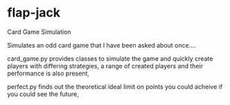 # flap-jack
Card Game Simulation

Simulates an odd card game that I have been asked about once....

card_game.py    provides classes to simulate the game and quickly create players with differing strategies,
                a range of created players and their performance is also present,

perfect.py      finds out the theoretical ideal limit on points you could acheive if you could see the future,
